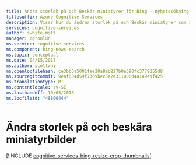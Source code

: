 ```yaml
---
title: Ändra storlek på och Beskär miniatyrer för Bing - nyhetssökning i Bing
titlesuffix: Azure Cognitive Services
description: Visar hur du ändrar storlek på och Beskär miniatyrer som ingår i ett Bing-svar.
services: cognitive-services
author: swhite-msft
manager: cgronlun
ms.service: cognitive-services
ms.component: bing-news-search
ms.topic: conceptual
ms.date: 04/15/2017
ms.author: scottwhi
ms.openlocfilehash: ce3bb3a5001fae28a8ab227b0a390fc3779255d8
ms.sourcegitcommit: 9eaf634d59f7369bec5a2e311806d4a149e9f425
ms.translationtype: MT
ms.contentlocale: sv-SE
ms.lasthandoff: 10/05/2018
ms.locfileid: "48800444"
---
```

# <a name="resizing-and-cropping-thumbnail-images"></a>Ändra storlek på och beskära miniatyrbilder

[!INCLUDE [cognitive-services-bing-resize-crop-thumbnails](../../../includes/cognitive-services-bing-resize-crop-thumbnails.md)]